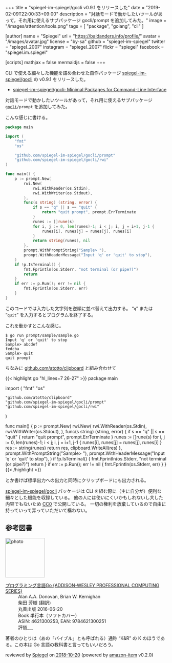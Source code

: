 +++
title = "spiegel-im-spiegel/gocli v0.9.1 をリリースした"
date = "2019-02-09T22:00:33+09:00"
description = "対話モードで動かしたいツールがあって，それ用に使えるサブパッケージ gocli/prompt を追加してみた。"
image = "/images/attention/tools.png"
tags  = [ "package", "golang", "cli" ]

[author]
  name      = "Spiegel"
  url       = "https://baldanders.info/profile/"
  avatar    = "/images/avatar.jpg"
  license   = "by-sa"
  github    = "spiegel-im-spiegel"
  twitter   = "spiegel_2007"
  instagram = "spiegel_2007"
  flickr    = "spiegel"
  facebook  = "spiegel.im.spiegel"

[scripts]
  mathjax = false
  mermaidjs = false
+++

CLI で使える細々した機能を詰め合わせた自作パッケージ [spiegel-im-spiegel/gocli] の v0.9.1 をリリースした。

- [spiegel-im-spiegel/gocli: Minimal Packages for Command-Line Interface](https://github.com/spiegel-im-spiegel/gocli)

対話モードで動かしたいツールがあって，それ用に使えるサブパッケージ [`gocli`]`/prompt` を追加してみた。

こんな感じに書ける。

```go
package main

import (
    "fmt"
    "os"

    "github.com/spiegel-im-spiegel/gocli/prompt"
    "github.com/spiegel-im-spiegel/gocli/rwi"
)

func main() {
    p := prompt.New(
        rwi.New(
            rwi.WithReader(os.Stdin),
            rwi.WithWriter(os.Stdout),
        ),
        func(s string) (string, error) {
            if s == "q" || s == "quit" {
                return "quit prompt", prompt.ErrTerminate
            }
            runes := []rune(s)
            for i, j := 0, len(runes)-1; i < j; i, j = i+1, j-1 {
                runes[i], runes[j] = runes[j], runes[i]
            }
            return string(runes), nil
        },
        prompt.WithPromptString("Sample> "),
        prompt.WithHeaderMessage("Input 'q' or 'quit' to stop"),
    )
    if !p.IsTerminal() {
        fmt.Fprintln(os.Stderr, "not terminal (or pipe?)")
        return
    }
    if err := p.Run(); err != nil {
        fmt.Fprintln(os.Stderr, err)
    }
}
```

このコードでは入力した文字列を逆順に並べ替えて出力する。
“`q`” または “`quit`” を入力するとプログラムを終了する。 

これを動かすとこんな感じ。

```text
$ go run prompt/sample/sample.go
Input 'q' or 'quit' to stop
Sample> abcdef
fedcba
Sample> quit
quit prompt
```

ちなみに [github.com/atotto/clipboard] と組み合わせて

{{< highlight go "hl_lines=7 26-27" >}}
package main

import (
    "fmt"
    "os"

    "github.com/atotto/clipboard"
    "github.com/spiegel-im-spiegel/gocli/prompt"
    "github.com/spiegel-im-spiegel/gocli/rwi"
)

func main() {
    p := prompt.New(
        rwi.New(
            rwi.WithReader(os.Stdin),
            rwi.WithWriter(os.Stdout),
        ),
        func(s string) (string, error) {
            if s == "q" || s == "quit" {
                return "quit prompt", prompt.ErrTerminate
            }
            runes := []rune(s)
            for i, j := 0, len(runes)-1; i < j; i, j = i+1, j-1 {
                runes[i], runes[j] = runes[j], runes[i]
            }
            res := string(runes)
            return res, clipboard.WriteAll(res)
        },
        prompt.WithPromptString("Sample> "),
        prompt.WithHeaderMessage("Input 'q' or 'quit' to stop"),
    )
    if !p.IsTerminal() {
        fmt.Fprintln(os.Stderr, "not terminal (or pipe?)")
        return
    }
    if err := p.Run(); err != nil {
        fmt.Fprintln(os.Stderr, err)
    }
}
{{< /highlight >}}

とか書けば標準出力への出力と同時にクリップボードにも出力される。

[spiegel-im-spiegel/gocli] パッケージは CLI を組む際に（主に自分が）便利な細々とした機能を収録している。
他の人には使いにくいかもしれないし大した内容でもないため [CC0](https://creativecommons.org/publicdomain/zero/1.0/ "Creative Commons — CC0 1.0 Universal") で公開している。
一切の権利を放棄しているので自由に持っていって弄っていただいて構わない。

[Go 言語]: https://golang.org/ "The Go Programming Language"
[spiegel-im-spiegel/gocli]: https://github.com/spiegel-im-spiegel/gocli "spiegel-im-spiegel/gocli: Minimal Packages for Command-Line Interface"
[`gocli`]: https://github.com/spiegel-im-spiegel/gocli "spiegel-im-spiegel/gocli: Minimal Packages for Command-Line Interface"
[github.com/atotto/clipboard]: https://github.com/atotto/clipboard "atotto/clipboard: clipboard for golang"

## 参考図書

<div class="hreview">
  <div class="photo"><a class="item url" href="https://www.amazon.co.jp/%E3%83%97%E3%83%AD%E3%82%B0%E3%83%A9%E3%83%9F%E3%83%B3%E3%82%B0%E8%A8%80%E8%AA%9EGo-ADDISON-WESLEY-PROFESSIONAL-COMPUTING-Donovan/dp/4621300253?SubscriptionId=AKIAJYVUJ3DMTLAECTHA&tag=baldandersinf-22&linkCode=xm2&camp=2025&creative=165953&creativeASIN=4621300253"><img src="https://images-fe.ssl-images-amazon.com/images/I/41meaSLNFfL._SL160_.jpg" width="123" alt="photo"></a></div>
  <dl class="fn">
    <dt><a href="https://www.amazon.co.jp/%E3%83%97%E3%83%AD%E3%82%B0%E3%83%A9%E3%83%9F%E3%83%B3%E3%82%B0%E8%A8%80%E8%AA%9EGo-ADDISON-WESLEY-PROFESSIONAL-COMPUTING-Donovan/dp/4621300253?SubscriptionId=AKIAJYVUJ3DMTLAECTHA&tag=baldandersinf-22&linkCode=xm2&camp=2025&creative=165953&creativeASIN=4621300253">プログラミング言語Go (ADDISON-WESLEY PROFESSIONAL COMPUTING SERIES)</a></dt>
    <dd>Alan A.A. Donovan, Brian W. Kernighan</dd>
    <dd>柴田 芳樹 (翻訳)</dd>
    <dd>丸善出版 2016-06-20</dd>
    <dd>Book 単行本（ソフトカバー）</dd>
    <dd>ASIN: 4621300253, EAN: 9784621300251</dd>
    <dd>評価<abbr class="rating fa-sm" title="5">&nbsp;<i class="fas fa-star"></i>&nbsp;<i class="fas fa-star"></i>&nbsp;<i class="fas fa-star"></i>&nbsp;<i class="fas fa-star"></i>&nbsp;<i class="fas fa-star"></i></abbr></dd>
  </dl>
  <p class="description">著者のひとりは（あの「バイブル」とも呼ばれる）通称 “K&amp;R” の K のほうである。この本は Go 言語の教科書と言ってもいいだろう。</p>
  <p class="powered-by" >reviewed by <a href='#maker' class='reviewer'>Spiegel</a> on <abbr class="dtreviewed" title="2018-10-20">2018-10-20</abbr> (powered by <a href="https://github.com/spiegel-im-spiegel/amazon-item" >amazon-item</a> v0.2.0)</p>
</div>

